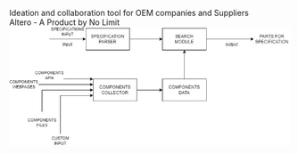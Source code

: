 Ideation and collaboration tool for OEM companies and Suppliers  
Altero - A Product by No Limit  
![alt text](https://github.com/forybogdanov/altero/blob/main/flow_diagram.jpg)
